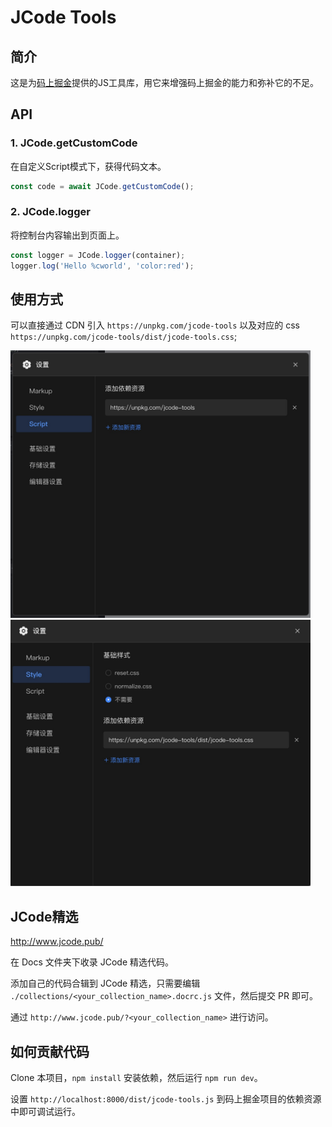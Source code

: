 # JCode Tools

## 简介

这是为[码上掘金](https://code.juejin.cn/)提供的JS工具库，用它来增强码上掘金的能力和弥补它的不足。

## API

### 1. JCode.getCustomCode

在自定义Script模式下，获得代码文本。

```js
const code = await JCode.getCustomCode(); 
```

### 2. JCode.logger

将控制台内容输出到页面上。

```js
const logger = JCode.logger(container);
logger.log('Hello %cworld', 'color:red');
```

## 使用方式

可以直接通过 CDN 引入 `https://unpkg.com/jcode-tools` 以及对应的 css `https://unpkg.com/jcode-tools/dist/jcode-tools.css`;

<img src="assets/jcode-tools.jpg" width="480">

<img src="assets/jcode-tools-css.jpg" width="480">

## JCode精选

http://www.jcode.pub/

在 Docs 文件夹下收录 JCode 精选代码。

添加自己的代码合辑到 JCode 精选，只需要编辑 `./collections/<your_collection_name>.docrc.js` 文件，然后提交 PR 即可。

通过 `http://www.jcode.pub/?<your_collection_name>` 进行访问。

## 如何贡献代码

Clone 本项目，`npm install` 安装依赖，然后运行 `npm run dev`。

设置 `http://localhost:8000/dist/jcode-tools.js` 到码上掘金项目的依赖资源中即可调试运行。
